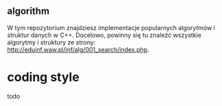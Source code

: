## algorithm

W tym repozytorium znajdziesz implementacje popularnych algorytmów i struktur danych w C++. Docelowo, powinny się tu znaleźć wszystkie algorytmy i struktury ze strony: http://eduinf.waw.pl/inf/alg/001_search/index.php.

# coding style

todo
